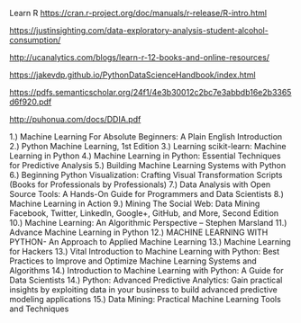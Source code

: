 
Learn R
https://cran.r-project.org/doc/manuals/r-release/R-intro.html

https://justinsighting.com/data-exploratory-analysis-student-alcohol-consumption/

http://ucanalytics.com/blogs/learn-r-12-books-and-online-resources/

https://jakevdp.github.io/PythonDataScienceHandbook/index.html


https://pdfs.semanticscholar.org/24f1/4e3b30012c2bc7e3abbdb16e2b3365d6f920.pdf


http://puhonua.com/docs/DDIA.pdf


1.) Machine Learning For Absolute Beginners: A Plain English Introduction
2.) Python Machine Learning, 1st Edition
3.) Learning scikit-learn: Machine Learning in Python
4.) Machine Learning in Python: Essential Techniques for Predictive Analysis
5.) Building Machine Learning Systems with Python
6.) Beginning Python Visualization: Crafting Visual Transformation Scripts (Books for Professionals by Professionals)
7.) Data Analysis with Open Source Tools: A Hands-On Guide for Programmers and Data Scientists
8.) Machine Learning in Action
9.) Mining The Social Web: Data Mining Facebook, Twitter, LinkedIn, Google+, GitHub, and More, Second Edition
10.) Machine Learning: An Algorithmic Perspective – Stephen Marsland
11.) Advance Machine Learning in Python
12.) MACHINE LEARNING WITH PYTHON- An Approach to Applied Machine Learning
13.) Machine Learning for Hackers
13.) Vital Introduction to Machine Learning with Python: Best Practices to Improve and Optimize Machine Learning Systems and Algorithms
14.) Introduction to Machine Learning with Python: A Guide for Data Scientists
14.) Python: Advanced Predictive Analytics: Gain practical insights by exploiting data in your business to build advanced predictive modeling applications
15.) Data Mining: Practical Machine Learning Tools and Techniques
